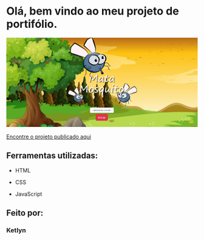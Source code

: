 # Olá, bem vindo ao meu projeto de portifólio.

![image](imagens/pagina.png)

[Encontre o projeto publicado aqui](https://jogo-mosquito.vercel.app/index.html)

## Ferramentas utilizadas:

* HTML

* CSS

* JavaScript

## Feito por:

### Ketlyn
